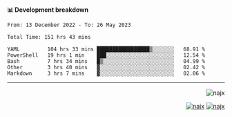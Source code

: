 <b>📊 Development breakdown</b>
<!--START_SECTION:waka-->

```text
From: 13 December 2022 - To: 26 May 2023

Total Time: 151 hrs 43 mins

YAML         104 hrs 33 mins █████████████████▒░░░░░░░   68.91 %
PowerShell   19 hrs 1 min    ███░░░░░░░░░░░░░░░░░░░░░░   12.54 %
Bash         7 hrs 34 mins   █▒░░░░░░░░░░░░░░░░░░░░░░░   04.99 %
Other        3 hrs 40 mins   ▓░░░░░░░░░░░░░░░░░░░░░░░░   02.42 %
Markdown     3 hrs 7 mins    ▓░░░░░░░░░░░░░░░░░░░░░░░░   02.06 %
```

<!--END_SECTION:waka-->
-----
<p align="right">
  <img src="https://komarev.com/ghpvc/?username=najx&label=GitHub%20Profile%20Views&color=yellow&style=flat" alt="najx" />
</p align="center">
<p align="right">
  <a href="https://www.linkedin.com/in/abdx"><img src="https://img.shields.io/badge/LinkedIn--_.svg?style=social&logo=linkedin" alt="najx"></a>
  <a href="https://stackoverflow.com/users/19588110/najim-abdelmoula"><img src="https://img.shields.io/badge/Stack Overflow--_.svg?style=social&logo=stackoverflow" alt="najx"></a>
</p align="center">
